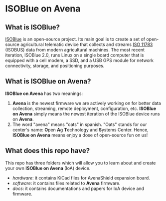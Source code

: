 # ISOBlue on Avena

## What is ISOBlue?
[ISOBlue](https://www.isoblue.org/) is an open-source project. Its main goal is
to create a set of open-source agricultural telematic device that collects and
streams [ISO 11783](https://en.wikipedia.org/wiki/ISO_11783) (ISOBUS) data from
modern agricultural machines. The most recent iteration, ISOBlue 2.0, runs Linux
on a single board computer that is equipped with a cell modem, a SSD, and a USB
GPS module for network connectivity, storage, and positioning purposes.

## What is ISOBlue on Avena?
**ISOBlue on Avena** has two meanings:

 1. **Avena** is the newest firmware we are actively working on for better data
    collection, streaming, remote deployment, configuration, etc. **ISOBlue on
    Avena** simply means the newest iteration of the  ISOBlue device runs on
    **Avena**.
 2. The word "avena" means "oats" in  spanish. "Oats"  stands for our center's
    name: **O**pen **A**g  **T**echnology and **S**ystems Center. Hence,
    **ISOBlue on Avena** means enjoy a dose of open-source fun on us!

## What does this repo have?
This repo has three folders which will allow you to learn about and create your
own **ISOBlue on Avena** (IoA) device.

 - *hardware*: it contains KiCad files for AvenaShield expansion board.
 - *software*: it contains files related to **Avena** firmware.
 - *docs*: it contains documentations and papers for IoA device and firmware.
